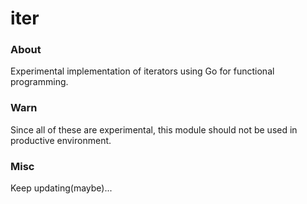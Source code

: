 # iter

### About

Experimental implementation of iterators using Go for functional programming.

### Warn

Since all of these are experimental, this module should not be used in productive environment.

### Misc

Keep updating(maybe)...
